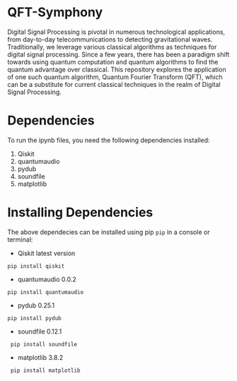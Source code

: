 # QFT-Symphony

Digital Signal Processing is pivotal in numerous technological applications, from day-to-day telecommunications to detecting gravitational waves. Traditionally, we leverage various classical algorithms as techniques for digital signal processing. Since a few years, there has been a paradigm shift towards using quantum computation and quantum algorithms to find the quantum advantage over classical. This repository explores the application of one such quantum algorithm, Quantum Fourier Transform (QFT), which can be a substitute for current classical techniques in the realm of Digital Signal Processing.

# Dependencies

To run the ipynb files, you need the following dependencies installed:
  1. Qiskit
  2. quantumaudio
  3. pydub
  4. soundfile
  5. matplotlib

 # Installing Dependencies

 The above dependecies can be installed using pip `pip` in a console or terminal:
 - Qiskit latest version
 ```console
 pip install qiskit
```
- quantumaudio 0.0.2
 ```console
 pip install quantumaudio
```
- pydub 0.25.1
 ```console
 pip install pydub
```
- soundfile 0.12.1
```console
 pip install soundfile
```
- matplotlib 3.8.2
```console
 pip install matplotlib
```
